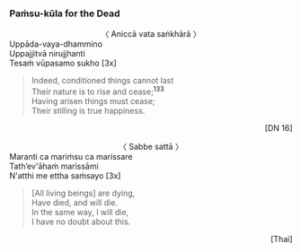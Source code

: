 ### Paṁsu-kūla for the Dead<a id="pamsu-kula-dead"></a>

<center>
〈 Aniccā vata saṅkhārā 〉
</center>
Uppāda-vaya-dhammino<br>
Uppajjitvā nirujjhanti<br>
Tesaṁ vūpasamo sukho [3x]

<div class="english">

> Indeed, conditioned things cannot last\
> Their nature is to rise and cease;<a href="appendix/endnotes.html#en133" style="text-decoration: none;"><sup>133</sup></a>\
> Having arisen things must cease;\
> Their stilling is true happiness.

</div>

<p style="text-align:right;">[DN 16]</p>

<center>
〈 Sabbe sattā 〉
</center>
Maranti ca mariṁsu ca marissare<br>
Tath’ev'āhaṁ marissāmi<br>
N'atthi me ettha saṁsayo [3x]

<div class="english">

> [All living beings] are dying,\
> Have died, and will die.\
> In the same way, I will die,\
> I have no doubt about this.

</div>

<p style="text-align:right;">[Thai]</p>
